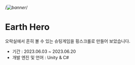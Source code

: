 /*![banner](readme_images/banner.png)*/

# Earth Hero
오락실에서 흔히 볼 수 있는 슈팅게임을 횡스크롤로 만들어 보았습니다.

- 기간 : 2023.06.03 ~ 2023.06.20
- 개발 엔진 및 언어 : Unity & C#
